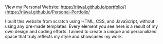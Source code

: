 View my Personal Website: https://rijwal.github.io/portfolio/](https://rijwal.github.io/Personal-Portfolio/

I built this website from scratch using HTML, CSS, and JavaScript, without using any pre-made templates. Every element you see here is a result of my own design and coding efforts. I aimed to create a unique and personalized space that truly reflects my style and showcases my work.
